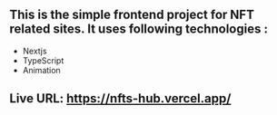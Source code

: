## This is the simple frontend project for NFT related sites. It uses following technologies :
- Nextjs
- TypeScript
- Animation


## Live URL: https://nfts-hub.vercel.app/
